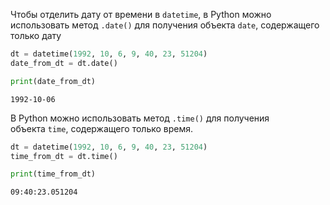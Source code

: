 Чтобы отделить дату от времени в `datetime`, в Python можно использовать метод `.date()` для получения объекта `date`, содержащего только дату
```python
dt = datetime(1992, 10, 6, 9, 40, 23, 51204)
date_from_dt = dt.date()

print(date_from_dt)
```
```output
1992-10-06
```

В Python можно использовать метод `.time()` для получения объекта `time`, содержащего только время.
```python
dt = datetime(1992, 10, 6, 9, 40, 23, 51204)
time_from_dt = dt.time()

print(time_from_dt)
```
```output
09:40:23.051204
```